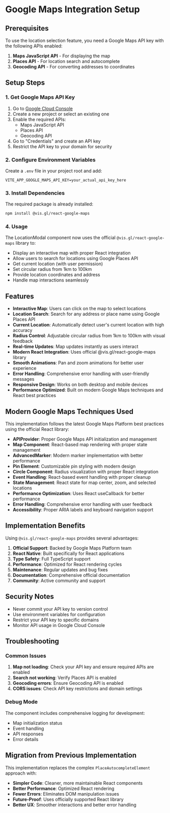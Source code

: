 # Google Maps Integration Setup

## Prerequisites

To use the location selection feature, you need a Google Maps API key with the following APIs enabled:

1. **Maps JavaScript API** - For displaying the map
2. **Places API** - For location search and autocomplete
3. **Geocoding API** - For converting addresses to coordinates

## Setup Steps

### 1. Get Google Maps API Key

1. Go to [Google Cloud Console](https://console.cloud.google.com/)
2. Create a new project or select an existing one
3. Enable the required APIs:
   - Maps JavaScript API
   - Places API
   - Geocoding API
4. Go to "Credentials" and create an API key
5. Restrict the API key to your domain for security

### 2. Configure Environment Variables

Create a `.env` file in your project root and add:

```env
VITE_APP_GOOGLE_MAPS_API_KEY=your_actual_api_key_here
```

### 3. Install Dependencies

The required package is already installed:
```bash
npm install @vis.gl/react-google-maps
```

### 4. Usage

The LocationModal component now uses the official `@vis.gl/react-google-maps` library to:
- Display an interactive map with proper React integration
- Allow users to search for locations using Google Places API
- Get current location (with user permission)
- Set circular radius from 1km to 100km
- Provide location coordinates and address
- Handle map interactions seamlessly

## Features

- **Interactive Map**: Users can click on the map to select locations
- **Location Search**: Search for any address or place name using Google Places API
- **Current Location**: Automatically detect user's current location with high accuracy
- **Radius Control**: Adjustable circular radius from 1km to 100km with visual feedback
- **Real-time Updates**: Map updates instantly as users interact
- **Modern React Integration**: Uses official @vis.gl/react-google-maps library
- **Smooth Animations**: Pan and zoom animations for better user experience
- **Error Handling**: Comprehensive error handling with user-friendly messages
- **Responsive Design**: Works on both desktop and mobile devices
- **Performance Optimized**: Built on modern Google Maps techniques and React best practices

## Modern Google Maps Techniques Used

This implementation follows the latest Google Maps Platform best practices using the official React library:

- **APIProvider**: Proper Google Maps API initialization and management
- **Map Component**: React-based map rendering with proper state management
- **AdvancedMarker**: Modern marker implementation with better performance
- **Pin Element**: Customizable pin styling with modern design
- **Circle Component**: Radius visualization with proper React integration
- **Event Handling**: React-based event handling with proper cleanup
- **State Management**: React state for map center, zoom, and selected locations
- **Performance Optimization**: Uses React useCallback for better performance
- **Error Handling**: Comprehensive error handling with user feedback
- **Accessibility**: Proper ARIA labels and keyboard navigation support

## Implementation Benefits

Using `@vis.gl/react-google-maps` provides several advantages:

1. **Official Support**: Backed by Google Maps Platform team
2. **React Native**: Built specifically for React applications
3. **Type Safety**: Full TypeScript support
4. **Performance**: Optimized for React rendering cycles
5. **Maintenance**: Regular updates and bug fixes
6. **Documentation**: Comprehensive official documentation
7. **Community**: Active community and support

## Security Notes

- Never commit your API key to version control
- Use environment variables for configuration
- Restrict your API key to specific domains
- Monitor API usage in Google Cloud Console

## Troubleshooting

### Common Issues

1. **Map not loading**: Check your API key and ensure required APIs are enabled
2. **Search not working**: Verify Places API is enabled
3. **Geocoding errors**: Ensure Geocoding API is enabled
4. **CORS issues**: Check API key restrictions and domain settings

### Debug Mode

The component includes comprehensive logging for development:
- Map initialization status
- Event handling
- API responses
- Error details

## Migration from Previous Implementation

This implementation replaces the complex `PlaceAutocompleteElement` approach with:

- **Simpler Code**: Cleaner, more maintainable React components
- **Better Performance**: Optimized React rendering
- **Fewer Errors**: Eliminates DOM manipulation issues
- **Future-Proof**: Uses officially supported React library
- **Better UX**: Smoother interactions and better error handling

